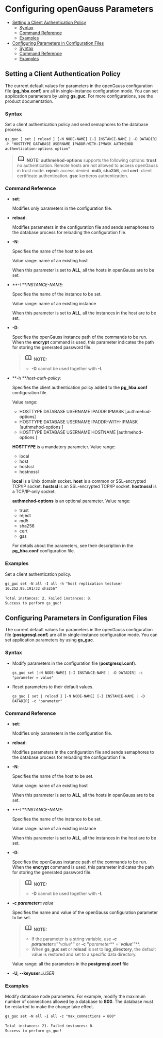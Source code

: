 # Configuring openGauss Parameters<a name="EN-US_TOPIC_0241704229"></a>
<!-- TOC -->

- [Setting a Client Authentication Policy](#setting-a-client-authentication-policy)
    - [Syntax](#syntax)
    - [Command Reference](#command-reference)
    - [Examples](#examples)
- [Configuring Parameters in Configuration Files](#configuring-parameters-in-configuration-files)
    - [Syntax](#syntax-1)
    - [Command Reference](#command-reference-1)
    - [Examples](#examples-1)

<!-- /TOC -->


## Setting a Client Authentication Policy

The current default values for parameters in the openGauss configuration file \(**pg\_hba.conf**\) are all in single-instance configuration mode. You can set application parameters by using  **gs\_guc**. For more configurations, see the product documentation.

### Syntax

Set a client authentication policy and send semaphores to the database process.

```
gs_guc [ set | reload ] [-N NODE-NAME] [-I INSTANCE-NAME | -D DATADIR] -h "HOSTTYPE DATABASE USERNAME IPADDR-WITH-IPMASK AUTHMEHOD authentication-options option" 
```

>![](public_sys-resources/icon-note.gif) **NOTE:** 
>**authmehod-options**  supports the following options:
>**trust**: no authentication. Remote hosts are not allowed to access openGauss in trust mode.
>**reject**: access denied.
>**md5**,  **sha256**, and  **cert**: client certificate authentication.
>**gss**: kerberos authentication.

### Command Reference

-   **set**:

    Modifies only parameters in the configuration file.

-   **reload**:

    Modifies parameters in the configuration file and sends semaphores to the database process for reloading the configuration file.

-   **-N**:

    Specifies the name of the host to be set.

    Value range: name of an existing host

    When this parameter is set to  **ALL**, all the hosts in openGauss are to be set.

-   **-I **_INSTANCE-NAME_:

    Specifies the name of the instance to be set.

    Value range: name of an existing instance

    When this parameter is set to  **ALL**, all the instances in the host are to be set.

- **-D**:

  Specifies the openGauss instance path of the commands to be run. When the  **encrypt**  command is used, this parameter indicates the path for storing the generated password file.

  >![](public_sys-resources/icon-note.gif) **NOTE:** 
  >
  >-   **-D**  cannot be used together with  **-I**.

-   **-h **_host-auth-policy_:

    Specifies the client authentication policy added to the  **pg\_hba.conf**  configuration file.

    Value range:

    -   HOSTTYPE DATABASE USERNAME IPADDR IPMASK \[authmehod-options\]
    -   HOSTTYPE DATABASE USERNAME IPADDR-WITH-IPMASK \[authmehod-options \]
    -   HOSTTYPE DATABASE USERNAME HOSTNAME \[authmehod-options \]

    **HOSTTYPE**  is a mandatory parameter. Value range:

    -   local
    -   host
    -   hostssl
    -   hostnossl

    **local**  is a Unix domain socket.  **host**  is a common or SSL-encrypted TCP/IP socket.  **hostssl**  is an SSL-encrypted TCP/IP socket.  **hostnossl**  is a TCP/IP-only socket.

    **authmehod-options**  is an optional parameter. Value range:

    -   trust
    -   reject
    -   md5
    -   sha256
    -   cert
    -   gss

    For details about the parameters, see their description in the  **pg\_hba.conf**  configuration file.


### Examples

Set a client authentication policy.

```
gs_guc set -N all -I all -h "host replication testuser 10.252.95.191/32 sha256"

Total instances: 2. Failed instances: 0.
Success to perform gs_guc!
```

## Configuring Parameters in Configuration Files

The current default values for parameters in the openGauss configuration file \(**postgresql.conf**\) are all in single-instance configuration mode. You can set application parameters by using  **gs\_guc**.

### Syntax

-   Modify parameters in the configuration file \(**postgresql.conf**\).

    ```
    gs_guc set [-N NODE-NAME] [-I INSTANCE-NAME | -D DATADIR] -c "parameter = value"
    ```

-   Reset parameters to their default values.

    ```
    gs_guc [ set | reload ] [-N NODE-NAME] [-I INSTANCE-NAME | -D DATADIR] -c "parameter"
    ```


### Command Reference

-   **set**:

    Modifies only parameters in the configuration file.

-   **reload**:

    Modifies parameters in the configuration file and sends semaphores to the database process for reloading the configuration file.

-   **-N**:

    Specifies the name of the host to be set.

    Value range: name of an existing host

    When this parameter is set to  **ALL**, all the hosts in openGauss are to be set.

-   **-I **_INSTANCE-NAME_:

    Specifies the name of the instance to be set.

    Value range: name of an existing instance

    When this parameter is set to  **ALL**, all the instances in the host are to be set.

- **-D**:

  Specifies the openGauss instance path of the commands to be run. When the  **encrypt**  command is used, this parameter indicates the path for storing the generated password file.

  >![](public_sys-resources/icon-note.gif) **NOTE:** 
  >
  >-   **-D**  cannot be used together with  **-I**.

-   **-c **_parameter_**=**_value_

    Specifies the name and value of the openGauss configuration parameter to be set.

    >![](public_sys-resources/icon-note.gif) **NOTE:** 
    >-   If the parameter is a string variable, use  **-c **_parameter_**="'**_value_**'"**  or  **-c "**_parameter_** = '**_value_**'"**.
    >-   When  **gs\_guc set**  or  **reload**  is set to  **log\_directory**, the default value is restored and set to a specific data directory.

    Value range: all the parameters in the  **postgresql.conf**  file

-   **-U, --keyuser=**_USER_

### Examples

Modify database node parameters. For example, modify the maximum number of connections allowed by a database to  **800**. The database must be restarted to make the change take effect.

```
gs_guc set -N all -I all -c "max_connections = 800"

Total instances: 21. Failed instances: 0.
Success to perform gs_guc!
```

